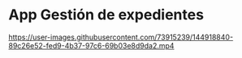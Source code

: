 # App Gestión de expedientes


https://user-images.githubusercontent.com/73915239/144918840-89c26e52-fed9-4b37-97c6-69b03e8d9da2.mp4

